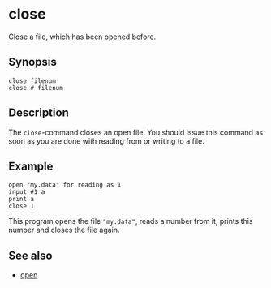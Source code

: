 # close

Close a file, which has been opened before.

## Synopsis

```
close filenum
close # filenum
```

## Description

The ```close```-command closes an open file. You should issue this command as soon as you are done with reading from or writing to a file.

## Example

```basic
open "my.data" for reading as 1
input #1 a
print a
close 1
```

This program opens the file ```"my.data"```, reads a number from it, prints this number and closes the file again.

## See also

 * [open](open.html)

